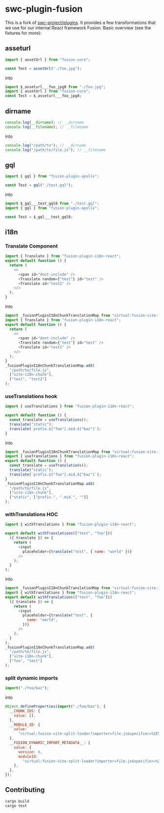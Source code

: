# swc-plugin-fusion

This is a fork of [swc-project/plugins](https://github.com/swc-project/plugins). It provides a few transformations that we use for our internal React framework Fusion. Basic overview (see the fixtures for more):

## asseturl

```js
import { assetUrl } from "fusion-core";

const Test = assetUrl("./foo.jpg");
```

into

```js
import $_asseturl___foo_jpg0 from "./foo.jpg";
import { assetUrl } from "fusion-core";
const Test = $_asseturl___foo_jpg0;
```

## dirname

```js
console.log(__dirname); // __dirname
console.log(__filename); // __filename
```

into

```js
console.log("/path/to"); // __dirname
console.log("/path/to/file.js"); // __filename
```

## gql

```js
import { gql } from "fusion-plugin-apollo";

const Test = gql("./test.gql");
```

into

```js
import $_gql___test_gql0 from "./test.gql";
import { gql } from "fusion-plugin-apollo";

const Test = $_gql___test_gql0;
```

## i18n

### Translate Component

```js
import { Translate } from "fusion-plugin-i18n-react";
export default function () {
  return (
    <>
      <span id="dont-include" />
      <Translate random={"test"} id="test" />
      <Translate id="test2" />
    </>
  );
}
```

into

```js
import _fusionPluginI18nChunkTranslationMap from "virtual:fusion-vite-i18n-map";
import { Translate } from "fusion-plugin-i18n-react";
export default function () {
  return (
    <>
      <span id="dont-include" />
      <Translate random={"test"} id="test" />
      <Translate id="test2" />
    </>
  );
}
_fusionPluginI18nChunkTranslationMap.add(
  "/path/to/file.js",
  ["vite-i18n-chunk"],
  ["test", "test2"]
);
```

### useTranslations hook

```js
import { useTranslations } from "fusion-plugin-i18n-react";

export default function () {
  const translate = useTranslations();
  translate("static");
  translate(`prefix.${"foo"}.mid.${"baz"}`);
}
```

into

```js
import _fusionPluginI18nChunkTranslationMap from "virtual:fusion-vite-i18n-map";
import { useTranslations } from "fusion-plugin-i18n-react";
export default function () {
  const translate = useTranslations();
  translate("static");
  translate(`prefix.${"foo"}.mid.${"baz"}`);
}
_fusionPluginI18nChunkTranslationMap.add(
  "/path/to/file.js",
  ["vite-i18n-chunk"],
  ["static", ["prefix.", ".mid.", ""]]
);
```

### withTranslations HOC

```js
import { withTranslations } from "fusion-plugin-i18n-react";

export default withTranslations(["test", "foo"])(
  ({ translate }) => {
    return (
      <input
        placeholder={translate("test", { name: "world" })}
      />
    );
  }
);
```

into

```js
import _fusionPluginI18nChunkTranslationMap from "virtual:fusion-vite-i18n-map";
import { withTranslations } from "fusion-plugin-i18n-react";
export default withTranslations(["test", "foo"])(
  ({ translate }) => {
    return (
      <input
        placeholder={translate("test", {
          name: "world",
        })}
      />
    );
  }
);
_fusionPluginI18nChunkTranslationMap.add(
  "/path/to/file.js",
  ["vite-i18n-chunk"],
  ["foo", "test"]
);
```

### split dynamic imports

```js
import("./foo/baz");
```

into

```js
Object.defineProperties(import("./foo/baz"), {
  __CHUNK_IDS: {
    value: [],
  },
  __MODULE_ID: {
    value:
      "virtual:fusion-vite-split-loader?importer=file.js&specifier=%2E%2Ffoo%2Fbaz",
  },
  __FUSION_DYNAMIC_IMPORT_METADATA__: {
    value: {
      version: 0,
      moduleId:
        "virtual:fusion-vite-split-loader?importer=file.js&specifier=%2E%2Ffoo%2Fbaz",
    },
  },
});
```

## Contributing

```sh
cargo build
cargo test
```
